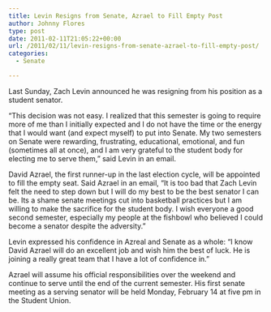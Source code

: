 ```yaml
---
title: Levin Resigns from Senate, Azrael to Fill Empty Post
author: Johnny Flores
type: post
date: 2011-02-11T21:05:22+00:00
url: /2011/02/11/levin-resigns-from-senate-azrael-to-fill-empty-post/
categories:
  - Senate

---
```

Last Sunday, Zach Levin announced he was resigning from his position as a student senator. 

“This decision was not easy. I realized that this semester is going to require more of me than I initially expected and I do not have the time or the energy that I would want (and expect myself) to put into Senate. My two semesters on Senate were rewarding, frustrating, educational, emotional, and fun (sometimes all at once), and I am very grateful to the student body for electing me to serve them,” said Levin in an email.

David Azrael, the first runner-up in the last election cycle, will be appointed to fill the empty seat. Said Azrael in an email, “It is too bad that Zach Levin felt the need to step down but I will do my best to be the best senator I can be. Its a shame senate meetings cut into basketball practices but I am willing to make the sacrifice for the student body. I wish everyone a good second semester, especially my people at the fishbowl who believed I could become a senator despite the adversity.”

Levin expressed his confidence in Azreal and Senate as a whole: “I know David Azrael will do an excellent job and wish him the best of luck. He is joining a really great team that I have a lot of confidence in.”

Azrael will assume his official responsibilities over the weekend and continue to serve until the end of the current semester. His first senate meeting as a serving senator will be held Monday, February 14 at five pm in the Student Union.